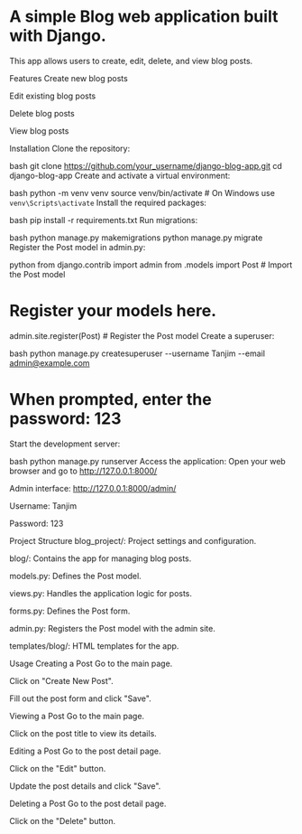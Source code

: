 # A simple Blog web application built with Django. 
This app allows users to create, edit, delete, and view blog posts.

Features
Create new blog posts

Edit existing blog posts

Delete blog posts

View blog posts

Installation
Clone the repository:

bash
git clone https://github.com/your_username/django-blog-app.git
cd django-blog-app
Create and activate a virtual environment:

bash
python -m venv venv
source venv/bin/activate   # On Windows use `venv\Scripts\activate`
Install the required packages:

bash
pip install -r requirements.txt
Run migrations:

bash
python manage.py makemigrations
python manage.py migrate
Register the Post model in admin.py:

python
from django.contrib import admin
from .models import Post  # Import the Post model

# Register your models here.
admin.site.register(Post)  # Register the Post model
Create a superuser:

bash
python manage.py createsuperuser --username Tanjim --email admin@example.com
# When prompted, enter the password: 123
Start the development server:

bash
python manage.py runserver
Access the application: Open your web browser and go to http://127.0.0.1:8000/

Admin interface: http://127.0.0.1:8000/admin/

Username: Tanjim

Password: 123

Project Structure
blog_project/: Project settings and configuration.

blog/: Contains the app for managing blog posts.

models.py: Defines the Post model.

views.py: Handles the application logic for posts.

forms.py: Defines the Post form.

admin.py: Registers the Post model with the admin site.

templates/blog/: HTML templates for the app.

Usage
Creating a Post
Go to the main page.

Click on "Create New Post".

Fill out the post form and click "Save".

Viewing a Post
Go to the main page.

Click on the post title to view its details.

Editing a Post
Go to the post detail page.

Click on the "Edit" button.

Update the post details and click "Save".

Deleting a Post
Go to the post detail page.

Click on the "Delete" button.
